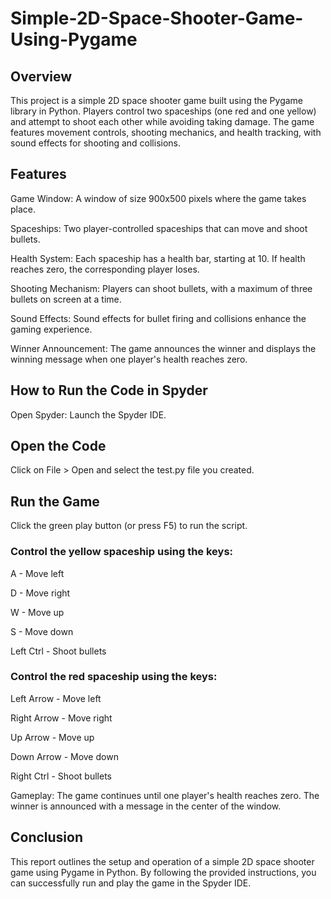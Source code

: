 # Simple-2D-Space-Shooter-Game-Using-Pygame
## Overview
This project is a simple 2D space shooter game built using the Pygame library in Python. Players control two spaceships (one red and one yellow) and attempt to shoot each other while avoiding taking damage. The game features movement controls, shooting mechanics, and health tracking, with sound effects for shooting and collisions.

## Features
Game Window: A window of size 900x500 pixels where the game takes place.

Spaceships: Two player-controlled spaceships that can move and shoot bullets.

Health System: Each spaceship has a health bar, starting at 10. If health reaches zero, the corresponding player loses.

Shooting Mechanism: Players can shoot bullets, with a maximum of three bullets on screen at a time.

Sound Effects: Sound effects for bullet firing and collisions enhance the gaming experience.

Winner Announcement: The game announces the winner and displays the winning message when one player's health reaches zero.

## How to Run the Code in Spyder

Open Spyder: Launch the Spyder IDE.

## Open the Code

Click on File > Open and select the test.py file you created.
## Run the Game

Click the green play button (or press F5) to run the script.

### Control the yellow spaceship using the keys:

A - Move left

D - Move right

W - Move up

S - Move down

Left Ctrl - Shoot bullets

### Control the red spaceship using the keys:

Left Arrow - Move left

Right Arrow - Move right

Up Arrow - Move up

Down Arrow - Move down

Right Ctrl - Shoot bullets

Gameplay: The game continues until one player's health reaches zero. The winner is announced with a message in the center of the window.

## Conclusion

This report outlines the setup and operation of a simple 2D space shooter game using Pygame in Python. By following the provided instructions, you can successfully run and play the game in the Spyder IDE.


